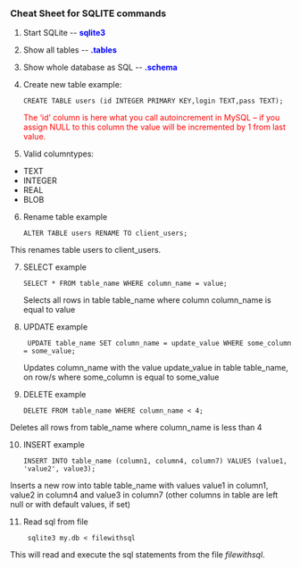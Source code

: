 ### Cheat Sheet for SQLITE commands


1.  Start SQLite   --  <font color=blue>__sqlite3 <filename>__</font>

2.  Show all tables  --  <font color=blue>**.tables**</font>

3. Show whole database as SQL --  <font color=blue>**.schema**</font>

4. Create new table example:

       CREATE TABLE users (id INTEGER PRIMARY KEY,login TEXT,pass TEXT);

   <font color=red> The ‘id’ column is here what you call autoincrement in MySQL – if you assign NULL to this column the value will be incremented by 1 from last value. </font>


5.  Valid columntypes:

 * TEXT
 * INTEGER
 * REAL
 * BLOB

6. Rename table example

       ALTER TABLE users RENAME TO client_users;

This renames table users to client_users.

7. SELECT example


       SELECT * FROM table_name WHERE column_name = value;

   Selects all rows in table table_name where column column_name is equal to value

8. UPDATE example

        UPDATE table_name SET column_name = update_value WHERE some_column = some_value;

    Updates column_name with the value update_value in table table_name, on row/s where some_column is equal to some_value


9.  DELETE example


        DELETE FROM table_name WHERE column_name < 4;

Deletes all rows from table_name where column_name is less than 4

10. INSERT example

        INSERT INTO table_name (column1, column4, column7) VALUES (value1, 'value2', value3);

Inserts a new row into table table_name with values value1 in column1, value2 in column4 and value3 in column7 (other columns in table are left null or with default values, if set)

11. Read sql from file

         sqlite3 my.db < filewithsql

This will read and execute the sql statements from the file _filewithsql_.